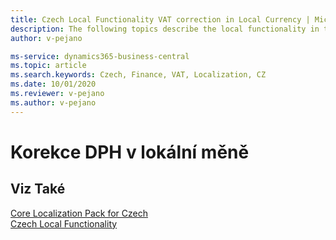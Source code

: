 ```yaml
---
title: Czech Local Functionality VAT correction in Local Currency | Microsoft Docs
description: The following topics describe the local functionality in the Czech version of Business Central.
author: v-pejano

ms-service: dynamics365-business-central
ms.topic: article
ms.search.keywords: Czech, Finance, VAT, Localization, CZ
ms.date: 10/01/2020
ms.reviewer: v-pejano
ms.author: v-pejano
---
```


# Korekce DPH v lokální měně


## Viz Také

[Core Localization Pack for Czech](ui-extensions-core-localization-pack-cz.md)  
[Czech Local Functionality](czech-local-functionality.md)
